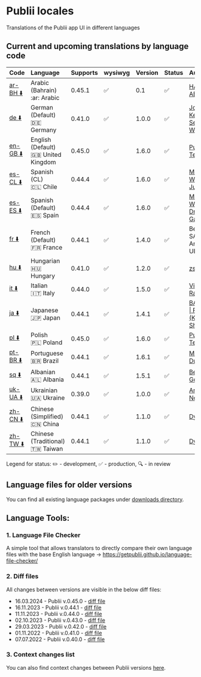 # Publii locales
Translations of the Publii app UI in different languages

## Current and upcoming translations by language code

| Code                                                                                                          | Language                                          | Supports  | wysiwyg            | Version | Status             | Author                                                          |
| :------------------------------------------------------------------------------------------------------------ | :------------------------------------------------ | :-------- | :----------------- | :------ | :----------------- | :-------------------------------------------------------------- |
| [ar-BH :arrow_down:](https://github.com/GetPublii/Publii-ui-locales/blob/main/downloads/0.45.1/ar-bh.zip)     | Arabic (Bahrain)<br>:ar: Arabic                   | 0.45.1    | :white_check_mark: | 0.1     | :white_check_mark:  | [HAMAD ABDULLA](https://github.com/bo3bdo) |
| [de :arrow_down:](https://github.com/GetPublii/Publii-ui-locales/blob/main/downloads/0.41.0/de.zip)           | German (Default)<br>:de: Germany                  | 0.41.0    | :white_check_mark: | 1.0.0   | :white_check_mark: | [Johannes Keyser](https://github.com/JoKeyser), [Sebastian Wiemer](https://github.com/snwiem)                 |
| [en-GB :arrow_down:](https://github.com/GetPublii/Publii-ui-locales/blob/main/downloads/0.45.0/en-gb.zip)     | English (Default)<br>:uk: United Kingdom          | 0.45.0    | :white_check_mark: | 1.6.0   | :white_check_mark: | [Publii Team](https://github.com/GetPublii)                     |
| [es-CL :arrow_down:](https://github.com/GetPublii/Publii-ui-locales/blob/main/downloads/0.44.1/es-cl.zip)    | Spanish (CL)<br>:chile: Chile                     | 0.44.4    | :white_check_mark: | 1.6.0   | :white_check_mark: | [Michael Walsh](https://github.com/elmikewalsh), [Julvenzor](https://github.com/Julvenzor)                 |
| [es-ES :arrow_down:](https://github.com/GetPublii/Publii-ui-locales/blob/main/downloads/0.44.4/es-es.zip)     | Spanish (Default)<br>:es: Spain                   | 0.44.4    | :white_check_mark: | 1.6.0   | :white_check_mark:          | [Michael Walsh](https://github.com/elmikewalsh), [Drake Galley](https://github.com/drakegalley)           
| [fr :arrow_down:](https://github.com/GetPublii/Publii-ui-locales/blob/main/downloads/0.44.1/fr.zip)           | French (Default)<br>:fr: France                   | 0.44.1    | :white_check_mark: | 1.4.0   | :white_check_mark: | Benoit SALLÉ et Arthur UBERTI                                                     |
| [hu :arrow_down:](https://github.com/GetPublii/Publii-ui-locales/blob/main/downloads/0.41.0/hu.zip)   |Hungarian<br>:hungary: Hungary  | 0.41.0  | :white_check_mark:  | 1.2.0 | :white_check_mark:  | [zslaszlo](https://github.com/zslaszlo) |
| [it :arrow_down:](https://github.com/GetPublii/Publii-ui-locales/blob/main/downloads/0.44.0/it.zip)           | Italian<br>:it: Italy                             | 0.44.0    | :white_check_mark: | 1.5.0   | :white_check_mark: | [Vittorio Ramponi](https://github.com/gpsblues)                 |
| [ja :arrow_down:](https://github.com/GetPublii/Publii-ui-locales/blob/main/downloads/0.44.1/ja.zip)           | Japanese<br>:jp: Japan                            | 0.44.1    | :white_check_mark: | 1.4.1   | :white_check_mark: | [BALLOON \| FU-SEN <br>(Keiichi Shiga)](https://github.com/fu-sen)   |
| [pl :arrow_down:](https://github.com/GetPublii/Publii-ui-locales/blob/main/downloads/0.45.0/pl.zip)           | Polish<br>:poland: Poland                         | 0.45.0    | :white_check_mark: | 1.6.0   | :white_check_mark: | [Publii Team](https://github.com/GetPublii)                     |
| [pt-BR :arrow_down:](https://github.com/GetPublii/Publii-ui-locales/blob/main/downloads/0.44.1/pt-br.zip)     | Portuguese<br>:brazil: Brazil                     | 0.44.1    | :white_check_mark: | 1.6.1   | :white_check_mark: | [Marcio Duarte](https://github.com/pagelab)                     |
| [sq :arrow_down:](https://github.com/GetPublii/Publii-ui-locales/blob/main/downloads/0.44.1/sq.zip)           | Albanian<br>:albania: Albania                     | 0.44.1    | :white_check_mark: | 1.5.1   | :white_check_mark: | [Besmir Godole](https://github.com/bgodole)                     |
| [uk-UA :arrow_down:](https://github.com/GetPublii/Publii-ui-locales/blob/main/downloads/0.39.0/uk-ua.zip)     | Ukrainian<br>:ukraine: Ukraine                    | 0.39.0    | :white_check_mark: | 1.0.0   | :white_check_mark: | [Andrew Notea](https://github.com/andrewnotea)                  |
| [zh-CN :arrow_down:](https://github.com/GetPublii/Publii-ui-locales/blob/main/downloads/0.44.1/zh-cn.zip)     | Chinese (Simplified)<br>:cn: China                | 0.44.1    | :white_check_mark: | 1.1.0  | :white_check_mark: | [Dyxang](https://github.com/dyxang)                             |
| [zh-TW :arrow_down:](https://github.com/GetPublii/Publii-ui-locales/blob/main/downloads/0.44.1/zh-tw.zip)     | Chinese (Traditional)<br>:taiwan: Taiwan          | 0.44.1    | :white_check_mark: | 1.1.0   | :white_check_mark: | [Dyxang](https://github.com/dyxang)                             |

Legend for status: :pencil2: - development, :white_check_mark: - production, :mag: - in review

## Language files for older versions

You can find all existing language packages under [downloads directory](https://github.com/GetPublii/Publii-ui-locales/blob/main/downloads/).
## Language Tools:

### 1. Language File Checker

A simple tool that allows translators to directly compare their own language files with the base English language &rarr; https://getpublii.github.io/language-file-checker/

### 2. Diff files

All changes between versions are visible in the below diff files:

* 16.03.2024 - Publii v.0.45.0 - [diff file](https://github.com/GetPublii/Publii-ui-locales/blob/main/diff-files/v.0.45.0.diff)
* 16.11.2023 - Publii v.0.44.1 - [diff file](https://github.com/GetPublii/Publii-ui-locales/blob/main/diff-files/v.0.44.1.diff)
* 11.11.2023 - Publii v.0.44.0 - [diff file](https://github.com/GetPublii/Publii-ui-locales/blob/main/diff-files/v.0.44.0.diff)
* 02.10.2023 - Publii v.0.43.0 - [diff file](https://github.com/GetPublii/Publii-ui-locales/blob/main/diff-files/v.0.43.0.diff)
* 29.03.2023 - Publii v.0.42.0 - [diff file](https://github.com/GetPublii/Publii-ui-locales/blob/main/diff-files/v.0.42.0.diff)
* 01.11.2022 - Publii v.0.41.0 - [diff file](https://github.com/GetPublii/Publii-ui-locales/blob/main/diff-files/v.0.41.0.diff)
* 07.07.2022 - Publii v.0.40.0 - [diff file](https://github.com/GetPublii/Publii-ui-locales/blob/main/diff-files/v.0.40.0.diff)

### 3. Context changes list

You can also find context changes between Publii versions [here](https://github.com/GetPublii/Publii-ui-locales/tree/main/changes-list).
